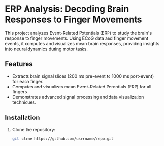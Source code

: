 # ERP Analysis: Decoding Brain Responses to Finger Movements

This project analyzes Event-Related Potentials (ERP) to study the brain's response to finger movements. Using ECoG data and finger movement events, it computes and visualizes mean brain responses, providing insights into neural dynamics during motor tasks.

## Features
- Extracts brain signal slices (200 ms pre-event to 1000 ms post-event) for each finger.
- Computes and visualizes mean Event-Related Potentials (ERP) for all fingers.
- Demonstrates advanced signal processing and data visualization techniques.

## Installation
1. Clone the repository:
   ```bash
   git clone https://github.com/username/repo.git
